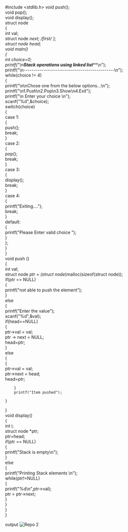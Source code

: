  
#include <stdlib.h>
void push();  
void pop();  
void display();  
struct node   
{  
int val;  
struct node *next;  /*first*/
};  
struct node *head;  
void main()  
{  
    int choice=0;     
    printf("\n*********Stack operations using linked list*********\n");  
    printf("\n----------------------------------------------\n");  
    while(choice != 4)  
    {  
        printf("\n\nChose one from the below options...\n");  
        printf("\n1.Push\n2.Pop\n3.Show\n4.Exit");  
        printf("\n Enter your choice \n");        
        scanf("%d",&choice);  
        switch(choice)  
{  
            case 1:  
            {   
                push();  
                break;  
            }  
            case 2:  
            {  
                pop();  
                break;  
            }  
            case 3:  
            {  
                display();  
                break;  
            }  
            case 4:  
{  
                printf("Exiting....");  
                break;   
            }  
            default:  
            {  
                printf("Please Enter valid choice ");  
            }   
    };  
}  
}  
void push ()  
{  
    int val;  
    struct node *ptr = (struct node*)malloc(sizeof(struct node));   
    if(ptr == NULL)  
    {  
        printf("not able to push the element");   
    }  
    else   
    {  
        printf("Enter the value");  
        scanf("%d",&val);  
        if(head==NULL)  
        {         
            ptr->val = val;  
            ptr -> next = NULL;  
            head=ptr;  
        }   
        else   
        {  
            {  
            ptr->val = val;  
            ptr->next = head;  
            head=ptr;  
               
        }  
        printf("Item pushed");  
          
    }  
}    
      void display()  
{  
    int i;  
    struct node *ptr;  
    ptr=head;  
    if(ptr == NULL)  
    {  
        printf("Stack is empty\n");  
    }  
    else  
    {  
        printf("Printing Stack elements \n");  
        while(ptr!=NULL)  
        {  
            printf("%d\n",ptr->val);  
            ptr = ptr->next;  
        }  
    }  
}  
}

output
![Repo 2](https://user-images.githubusercontent.com/95010345/196986394-c238fc01-fa9b-462d-9712-9e8a70a0e30c.JPG)

